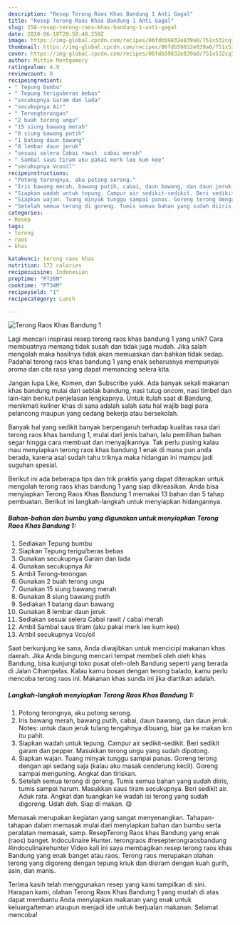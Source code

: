 ```yaml
---
description: "Resep Terong Raos Khas Bandung 1 Anti Gagal"
title: "Resep Terong Raos Khas Bandung 1 Anti Gagal"
slug: 258-resep-terong-raos-khas-bandung-1-anti-gagal
date: 2020-06-18T20:58:48.259Z
image: https://img-global.cpcdn.com/recipes/06fdb59832e839a0/751x532cq70/terong-raos-khas-bandung-1-foto-resep-utama.jpg
thumbnail: https://img-global.cpcdn.com/recipes/06fdb59832e839a0/751x532cq70/terong-raos-khas-bandung-1-foto-resep-utama.jpg
cover: https://img-global.cpcdn.com/recipes/06fdb59832e839a0/751x532cq70/terong-raos-khas-bandung-1-foto-resep-utama.jpg
author: Mittie Montgomery
ratingvalue: 4.9
reviewcount: 8
recipeingredient:
- " Tepung bumbu"
- " Tepung teriguberas bebas"
- "secukupnya Garam dan lada"
- "secukupnya Air"
- " Terongterongan"
- "2 buah terong ungu"
- "15 siung bawang merah"
- "8 siung bawang putih"
- "1 batang daun bawang"
- "8 lembar daun jeruk"
- "sesuai selera Cabai rawit  cabai merah"
- " Sambal saus tiram aku pakai merk lee kum kee"
- "secukupnya Vcooil"
recipeinstructions:
- "Potong terongnya, aku potong serong."
- "Iris bawang merah, bawang putih, cabai, daun bawang, dan daun jeruk. Notes: untuk daun jeruk tulang tengahnya dibuang, biar ga ke makan krn itu pahit."
- "Siapkan wadah untuk tepung. Campur air sedikit-sedikit. Beri sedikit garam dan pepper. Masukkan terong ungu yang sudah dipotong."
- "Siapkan wajan. Tuang minyak tunggu sampai panas. Goreng terong dengan api sedang saja (kalau aku masak cenderung kecil). Goreng sampai menguning. Angkat dan tiriskan."
- "Setelah semua terong di goreng. Tumis semua bahan yang sudah diiris, tumis sampai harum. Masukkan saus tiram secukupnya. Beri sedikit air. Aduk rata. Angkat dan tuangkan ke wadah isi terong yang sudah digoreng. Udah deh. Siap di makan. 😋"
categories:
- Resep
tags:
- terong
- raos
- khas

katakunci: terong raos khas 
nutrition: 172 calories
recipecuisine: Indonesian
preptime: "PT26M"
cooktime: "PT34M"
recipeyield: "1"
recipecategory: Lunch

---
```



![Terong Raos Khas Bandung 1](https://img-global.cpcdn.com/recipes/06fdb59832e839a0/751x532cq70/terong-raos-khas-bandung-1-foto-resep-utama.jpg)

Lagi mencari inspirasi resep terong raos khas bandung 1 yang unik? Cara membuatnya memang tidak susah dan tidak juga mudah. Jika salah mengolah maka hasilnya tidak akan memuaskan dan bahkan tidak sedap. Padahal terong raos khas bandung 1 yang enak seharusnya mempunyai aroma dan cita rasa yang dapat memancing selera kita.

Jangan lupa Like, Komen, dan Subscribe yukk. Ada banyak sekali makanan khas bandung mulai dari seblak bandung, nasi tutug oncom, nasi timbel dan lain-lain berikut penjelasan lengkapnya. Untuk itulah saat di Bandung, menikmati kuliner khas di sana adalah salah satu hal wajib bagi para pelancong maupun yang sedang bekerja atau bersekolah.

Banyak hal yang sedikit banyak berpengaruh terhadap kualitas rasa dari terong raos khas bandung 1, mulai dari jenis bahan, lalu pemilihan bahan segar hingga cara membuat dan menyajikannya. Tak perlu pusing kalau mau menyiapkan terong raos khas bandung 1 enak di mana pun anda berada, karena asal sudah tahu triknya maka hidangan ini mampu jadi suguhan spesial.


Berikut ini ada beberapa tips dan trik praktis yang dapat diterapkan untuk mengolah terong raos khas bandung 1 yang siap dikreasikan. Anda bisa menyiapkan Terong Raos Khas Bandung 1 memakai 13 bahan dan 5 tahap pembuatan. Berikut ini langkah-langkah untuk menyiapkan hidangannya.

<!--inarticleads1-->

##### Bahan-bahan dan bumbu yang digunakan untuk menyiapkan Terong Raos Khas Bandung 1:

1. Sediakan  Tepung bumbu
1. Siapkan  Tepung terigu/beras bebas
1. Gunakan secukupnya Garam dan lada
1. Gunakan secukupnya Air
1. Ambil  Terong-terongan
1. Gunakan 2 buah terong ungu
1. Gunakan 15 siung bawang merah
1. Gunakan 8 siung bawang putih
1. Sediakan 1 batang daun bawang
1. Gunakan 8 lembar daun jeruk
1. Sediakan sesuai selera Cabai rawit / cabai merah
1. Ambil  Sambal saus tiram (aku pakai merk lee kum kee)
1. Ambil secukupnya Vco/oil


Saat berkunjung ke sana, Anda diwajibkan untuk mencicipi makanan khas daerah. Jika Anda bingung mencari tempat membeli oleh oleh khas Bandung, bisa kunjungi toko pusat oleh-oleh Bandung seperti yang berada di Jalan Cihampelas. Kalau kamu bosan dengan terong balado, kamu perlu mencoba terong raos ini. Makanan khas sunda ini jika diartikan adalah. 

<!--inarticleads2-->

##### Langkah-langkah menyiapkan Terong Raos Khas Bandung 1:

1. Potong terongnya, aku potong serong.
1. Iris bawang merah, bawang putih, cabai, daun bawang, dan daun jeruk. Notes: untuk daun jeruk tulang tengahnya dibuang, biar ga ke makan krn itu pahit.
1. Siapkan wadah untuk tepung. Campur air sedikit-sedikit. Beri sedikit garam dan pepper. Masukkan terong ungu yang sudah dipotong.
1. Siapkan wajan. Tuang minyak tunggu sampai panas. Goreng terong dengan api sedang saja (kalau aku masak cenderung kecil). Goreng sampai menguning. Angkat dan tiriskan.
1. Setelah semua terong di goreng. Tumis semua bahan yang sudah diiris, tumis sampai harum. Masukkan saus tiram secukupnya. Beri sedikit air. Aduk rata. Angkat dan tuangkan ke wadah isi terong yang sudah digoreng. Udah deh. Siap di makan. 😋


Memasak merupakan kegiatan yang sangat menyenangkan. Tahapan-tahapan dalam memasak mulai dari menyiapkan bahan dan bumbu serta peralatan memasak, samp. ResepTerong Raos khas Bandung yang enak (raos) banget. Indoculinaire Hunter. terongraos #resepterongraosbandung #indoculinairehunter Video kali ini saya membagikan resep terong raos khas Bandung yang enak banget atau raos. Terong raos merupakan olahan terong yang digoreng dengan tepung kriuk dan disiram dengan kuah gurih, asin, dan manis. 

Terima kasih telah menggunakan resep yang kami tampilkan di sini. Harapan kami, olahan Terong Raos Khas Bandung 1 yang mudah di atas dapat membantu Anda menyiapkan makanan yang enak untuk keluarga/teman ataupun menjadi ide untuk berjualan makanan. Selamat mencoba!
